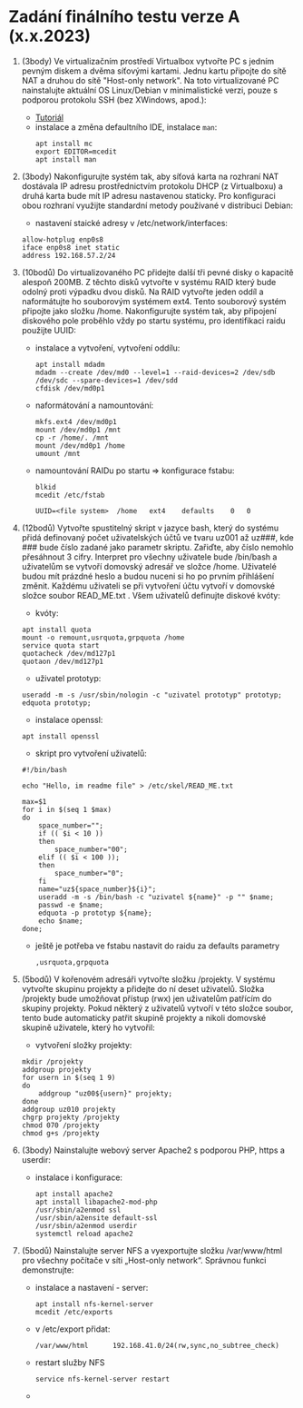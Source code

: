 # Zadání finálního testu verze A (x.x.2023)

1. (3body) Ve virtualizačním prostředí Virtualbox vytvořte PC s jedním pevným diskem a dvěma síťovými kartami. Jednu kartu připojte do sítě NAT a druhou do sítě "Host-only network". Na toto virtualizované PC nainstalujte aktuální OS Linux/Debian v minimalistické verzi, pouze s podporou protokolu SSH (bez XWindows, apod.):
    - [Tutoriál](http://seidl.cs.vsb.cz/wiki2/index.php/SOS)
    - instalace a změna defaultního IDE, instalace ```man```:
        ```console
        apt install mc
        export EDITOR=mcedit
        apt install man
        ```
        
        
2. (3body) Nakonfigurujte systém tak, aby síťová karta na rozhraní NAT dostávala IP adresu prostřednictvím protokolu DHCP (z Virtualboxu) a druhá karta bude mít IP adresu nastavenou staticky. Pro konfiguraci obou rozhraní využijte standardní metody používané v distribuci Debian:
    - nastavení staické adresy v /etc/network/interfaces:        
     
    ```
    allow-hotplug enp0s8
    iface enp0s8 inet static
    address 192.168.57.2/24
    ```  



        
3. (10bodů) Do virtualizovaného PC přidejte další tři pevné disky o kapacitě alespoň 200MB. Z těchto disků vytvořte v systému RAID který bude odolný proti výpadku dvou disků. Na RAID vytvořte jeden oddíl a naformátujte ho souborovým systémem ext4. Tento souborový systém připojte jako složku /home. Nakonfigurujte systém tak, aby připojení diskového pole proběhlo vždy po startu systému, pro identifikaci raidu použijte UUID:
    - instalace a vytvoření, vytvoření oddílu:
        ```console        
        apt install mdadm
        mdadm --create /dev/md0 --level=1 --raid-devices=2 /dev/sdb /dev/sdc --spare-devices=1 /dev/sdd
        cfdisk /dev/md0p1
        ```
   - naformátování a namountování:     
        ```console        
        mkfs.ext4 /dev/md0p1
        mount /dev/md0p1 /mnt
        cp -r /home/. /mnt        
        mount /dev/md0p1 /home
        umount /mnt        
        ```
        
   - namountování RAIDu po startu => konfigurace fstabu:
        ```console
        blkid
        mcedit /etc/fstab
        ```
        ```        
        UUID=<file system>  /home   ext4    defaults    0   0 
        ```
        
4. (12bodů) Vytvořte spustitelný skript v jazyce bash, který do systému přidá definovaný počet uživatelských účtů ve tvaru uz001 až uz###, kde ### bude číslo zadané jako parametr skriptu. Zařiďte, aby číslo nemohlo přesáhnout 3 cifry. Interpret pro všechny uživatele bude /bin/bash a uživatelům se vytvoří domovský adresář ve složce /home. Uživatelé budou mít prázdné heslo a budou nuceni si ho po prvním přihlášení změnit. Každému uživateli se při vytvoření účtu vytvoří v domovské složce soubor READ_ME.txt . Všem uživatelů definujte diskové kvóty:
    - kvóty:
    ```console
    apt install quota
    mount -o remount,usrquota,grpquota /home
    service quota start
    quotacheck /dev/md127p1
    quotaon /dev/md127p1
    ```
    - uživatel prototyp:
    ```console
    useradd -m -s /usr/sbin/nologin -c "uzivatel prototyp" prototyp;
    edquota prototyp;
    ```
    
    - instalace openssl:
     ```console
    apt install openssl
    ```
    
    - skript pro vytvoření uživatelů:
    ```console
    #!/bin/bash
    
    echo "Hello, im readme file" > /etc/skel/READ_ME.txt
    
    max=$1
    for i in $(seq 1 $max)
    do
        space_number="";
        if (( $i < 10 ))
        then
            space_number="00";
        elif (( $i < 100 ));
        then
            space_number="0";
        fi
        name="uz${space_number}${i}";
        useradd -m -s /bin/bash -c "uzivatel ${name}" -p "" $name;
        passwd -e $name;
        edquota -p prototyp ${name};
        echo $name;
    done;
    ```
    - ještě je potřeba ve fstabu nastavit do raidu za defaults parametry
        ```console
        ,usrquota,grpquota
        ```
         

5. (5bodů) V kořenovém adresáři vytvořte složku /projekty. V systému vytvořte skupinu projekty a přidejte do ní deset uživatelů. Složka /projekty bude umožňovat přístup (rwx) jen uživatelům patřícím do skupiny projekty. Pokud některý z uživatelů vytvoří v této složce soubor, tento bude automaticky patřit skupině projekty a nikoli domovské skupině uživatele, který ho vytvořil:
    - vytvoření složky projekty:
    ```console
    mkdir /projekty
    addgroup projekty
    for usern in $(seq 1 9)
    do
        addgroup "uz00${usern}" projekty;
    done
    addgroup uz010 projekty
    chgrp projekty /projekty
    chmod 070 /projekty
    chmod g+s /projekty
    ```


       
        
6. (3body) Nainstalujte webový server Apache2 s podporou PHP, https a userdir:
    - instalace i konfigurace:
        ```console
        apt install apache2
        apt install libapache2-mod-php
        /usr/sbin/a2enmod ssl
        /usr/sbin/a2ensite default-ssl
        /usr/sbin/a2enmod userdir
        systemctl reload apache2
        ```
        
9. (5bodů) Nainstalujte server NFS a vyexportujte složku /var/www/html pro všechny počítače v síti „Host-only network“. Správnou funkci demonstrujte:
    - instalace a nastavení - server:
      ```console
      apt install nfs-kernel-server
      mcedit /etc/exports
      ```
    - v /etc/export přidat:
      ```console
      /var/www/html      192.168.41.0/24(rw,sync,no_subtree_check)
      ```
    - restart služby NFS
      ```console
      service nfs-kernel-server restart
      ```
    - 
       
